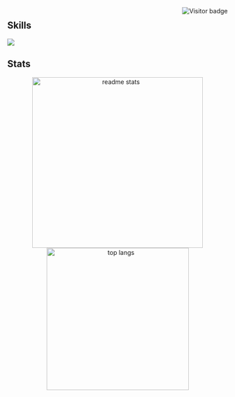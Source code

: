 <img align="right" src="https://visitor-badge.laobi.icu/badge?page_id=Elian1723.Elian1723" alt="Visitor badge"/>
<!-- 
<h1 align="left">Hey 👋 What's up?</h1>

<p align="left">My name is ... and I'm a ..., from ....</p>

<h2 align="left">About me</h2>

<p align="left">✨ Creating bugs since ...<br>📚 I'm currently learning ...<br>🎯 Goals: ...<br>🎲 Fun fact: ...</p>
-->
<h2 align="left">Skills</h2>

<div align="left">
  <img src="https://go-skill-icons.vercel.app/api/icons?i=dotnet,cs,vb,html,css,js,bootstrap,mysql,sqlserver,git,github,visualstudio,vscode" />
</div>

<h2>Stats</h2>
<div align="center">
  <div align=center>
    <!-- <img width=390 src="https://github-readme-streak-stats-salesp07.vercel.app/?user=Elian1723&count_private=true&theme=react&hide_border=true" alt="streak stats"/> -->
    <img width=390 src="https://github-readme-stats-salesp07.vercel.app/api?username=Elian1723&count_private=true&show_icons=true&theme=react&rank_icon=github&hide_border=true" alt="readme stats" />
    <img width=325 align="center" src="https://github-readme-stats-salesp07.vercel.app/api/top-langs/?username=Elian1723&hide=HTML&langs_count=8&layout=compact&theme=react&hide_border=true&size_weight=0.5&count_weight=0.5&exclude_repo=github-readme-stats" alt="top langs" />
  </div>
</div>
